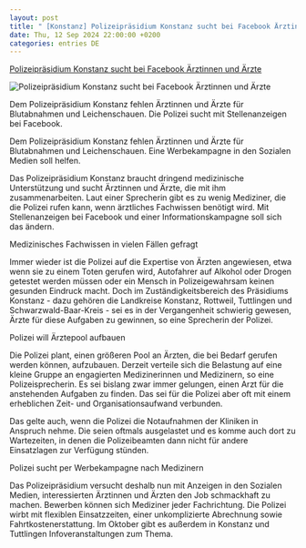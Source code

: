 ```yaml
---
layout: post
title: " [Konstanz] Polizeipräsidium Konstanz sucht bei Facebook Ärztinnen und Ärzte"
date: Thu, 12 Sep 2024 22:00:00 +0200
categories: entries DE
---
```

[Polizeipräsidium Konstanz sucht bei Facebook Ärztinnen und Ärzte](https://www.swr.de/swraktuell/baden-wuerttemberg/friedrichshafen/polizeipraesidium-konstanz-sucht-aerzte-100.html)

![Polizeipräsidium Konstanz sucht bei Facebook Ärztinnen und Ärzte](https://www.swr.de/swraktuell/baden-wuerttemberg/friedrichshafen/1726131169692%2Cblutprobe-104~_v-16x9@2dL_-6c42aff4e68b43c7868c3240d3ebfa29867457da.jpg)

Dem Polizeipräsidium Konstanz fehlen Ärztinnen und Ärzte für Blutabnahmen und Leichenschauen. Die Polizei sucht mit Stellenanzeigen bei Facebook.

Dem Polizeipräsidium Konstanz fehlen Ärztinnen und Ärzte für Blutabnahmen und Leichenschauen. Eine Werbekampagne in den Sozialen Medien soll helfen.

Das Polizeipräsidium Konstanz braucht dringend medizinische Unterstützung und sucht Ärztinnen und Ärzte, die mit ihm zusammenarbeiten. Laut einer Sprecherin gibt es zu wenig Mediziner, die die Polizei rufen kann, wenn ärztliches Fachwissen benötigt wird. Mit Stellenanzeigen bei Facebook und einer Informationskampagne soll sich das ändern.

Medizinisches Fachwissen in vielen Fällen gefragt

Immer wieder ist die Polizei auf die Expertise von Ärzten angewiesen, etwa wenn sie zu einem Toten gerufen wird, Autofahrer auf Alkohol oder Drogen getestet werden müssen oder ein Mensch in Polizeigewahrsam keinen gesunden Eindruck macht. Doch im Zuständigkeitsbereich des Präsidiums Konstanz - dazu gehören die Landkreise Konstanz, Rottweil, Tuttlingen und Schwarzwald-Baar-Kreis - sei es in der Vergangenheit schwierig gewesen, Ärzte für diese Aufgaben zu gewinnen, so eine Sprecherin der Polizei.

Polizei will Ärztepool aufbauen

Die Polizei plant, einen größeren Pool an Ärzten, die bei Bedarf gerufen werden können, aufzubauen. Derzeit verteile sich die Belastung auf eine kleine Gruppe an engagierten Medizinerinnen und Medizinern, so eine Polizeisprecherin. Es sei bislang zwar immer gelungen, einen Arzt für die anstehenden Aufgaben zu finden. Das sei für die Polizei aber oft mit einem erheblichen Zeit- und Organisationsaufwand verbunden.

Das gelte auch, wenn die Polizei die Notaufnahmen der Kliniken in Anspruch nehme. Die seien oftmals ausgelastet und es komme auch dort zu Wartezeiten, in denen die Polizeibeamten dann nicht für andere Einsatzlagen zur Verfügung stünden.

Polizei sucht per Werbekampagne nach Medizinern

Das Polizeipräsidium versucht deshalb nun mit Anzeigen in den Sozialen Medien, interessierten Ärztinnen und Ärzten den Job schmackhaft zu machen. Bewerben können sich Mediziner jeder Fachrichtung. Die Polizei wirbt mit flexiblen Einsatzzeiten, einer unkomplizierte Abrechnung sowie Fahrtkostenerstattung. Im Oktober gibt es außerdem in Konstanz und Tuttlingen Infoveranstaltungen zum Thema.

